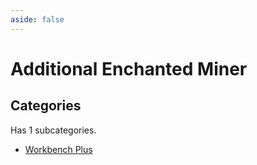 ```yaml
---
aside: false
---
```



# Additional Enchanted Miner

## Categories

Has 1 subcategories.

* [Workbench Plus](./workbench_plus.md)

